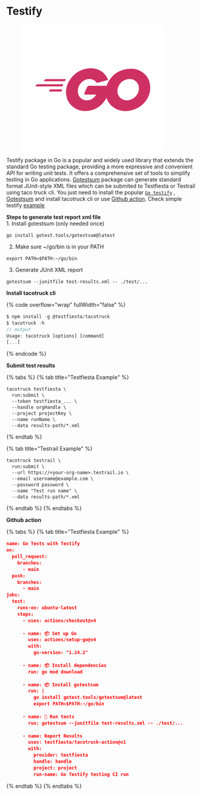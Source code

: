 # Testify

<figure><img src="../../../.gitbook/assets/Go-Logo_Fuchsia.png" alt="" width="375"><figcaption></figcaption></figure>

Testify package in Go is a popular and widely used library that extends the standard Go testing package, providing a more expressive and convenient API for writing unit tests. It offers a comprehensive set of tools to simplify testing in Go applications. [Gotestsum](https://pkg.go.dev/github.com/IstrateM/gotestsum/pkg/gotestsum) package  can  generate standard format JUnit-style XML files  which can be  submited  to Testfiesta or Testrail using taco truck cli. You just need to install the popular [`Go testify`](https://pkg.go.dev/github.com/stretchr/testify) ,  [Gotestsum](https://pkg.go.dev/github.com/IstrateM/gotestsum/pkg/gotestsum)  and install tacotruck  cli or use [Github action](https://github.com/testfiesta/tacotruck-action).  Check simple testify  [example](https://github.com/testfiesta/tacotruck-examples/tree/main/demo-golang-testify-tf) &#x20;

**Steps to generate test report xml file** \
1\. Install gotestsum (only needed once)

```
go install gotest.tools/gotestsum@latest
```

2. Make sure \~/go/bin is in your PATH

```
export PATH=$PATH:~/go/bin
```

3. Generate JUnit XML report

```
gotestsum --junitfile test-results.xml -- ./test/...
```

**Install tacotruck cli** &#x20;

{% code overflow="wrap" fullWidth="false" %}
```javascript
$ npm install -g @testfiesta/tacotruck
$ tacotruck -h
// output
Usage: tacotruck [options] [command]
[...]
```
{% endcode %}

**Submit test results**

{% tabs %}
{% tab title="Testfiesta Example" %}
```
tacotruck testfiesta \
  run:submit \
  --token testfiesta_... \
  --handle orgHandle \
  --project projectKey \
  --name runName \
  --data results-path/*.xml
```
{% endtab %}

{% tab title="Testrail Example" %}
```
tacotruck testrail \
  run:submit \
  --url https://<your-org-name>.testrail.io \
  --email username@example.com \
  --password password \
  --name "Test run name" \
  --data results-path/*.xml
```
{% endtab %}
{% endtabs %}

**Github action**

{% tabs %}
{% tab title="Testfiesta Example" %}
```json
name: Go Tests with Testify
on:
  pull_request:
    branches:
      - main
  push:
    branches:
      - main
jobs:
  test:
    runs-on: ubuntu-latest
    steps:
      - uses: actions/checkout@v4

      - name: 📦 Set up Go
        uses: actions/setup-go@v4
        with:
          go-version: "1.24.2"

      - name: 📦 Install dependencies
        run: go mod download

      - name: 📦 Install gotestsum
        run: |
          go install gotest.tools/gotestsum@latest
          export PATH=$PATH:~/go/bin

      - name: 🧪 Run tests
        run: gotestsum --junitfile test-results.xml -- ./test/...

      - name: Report Results
        uses: testfiesta/tacotruck-action@v1
        with:
          provider: testfiesta
          handle: handle
          project: project
          run-name: Go Testify testing CI run

```
{% endtab %}
{% endtabs %}

